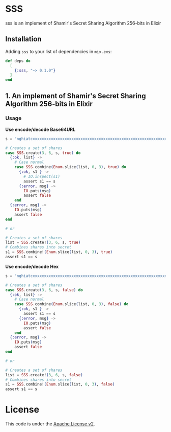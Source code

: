# SSS
sss is an implement of Shamir's Secret Sharing Algorithm 256-bits in Elixir  

## Installation

Adding `sss` to your list of dependencies in `mix.exs`:  

```elixir
def deps do
  [
    {:sss, "~> 0.1.0"}
  ]
end
```

## 1. An implement of Shamir's Secret Sharing Algorithm 256-bits in Elixir

### Usage
**Use encode/decode Base64URL**  
```elixir
s = "nghiatcxxxxxxxxxxxxxxxxxxxxxxxxxxxxxxxxxxxxxxxxxxxxxxxxxxxxxxxxxxxxxxxxxxxxxxxxxxxxxxxxxxxxxxxxxxxxxxxxxxxxxx"

# Creates a set of shares
case SSS.create(3, 6, s, true) do
  {:ok, list} ->
    # Case normal
    case SSS.combine(Enum.slice(list, 0, 3), true) do
      {:ok, s1 } ->
        # IO.inspect(s1)
        assert s1 == s
      {:error, msg} ->
        IO.puts(msg)
        assert false
    end
  {:error, msg} ->
    IO.puts(msg)
    assert false
end

# or

# Creates a set of shares
list = SSS.create!(3, 6, s, true)
# Combines shares into secret
s1 = SSS.combine!(Enum.slice(list, 0, 3), true)
assert s1 == s
```

**Use encode/decode Hex**  
```elixir
s = "nghiatcxxxxxxxxxxxxxxxxxxxxxxxxxxxxxxxxxxxxxxxxxxxxxxxxxxxxxxxxxxxxxxxxxxxxxxxxxxxxxxxxxxxxxxxxxxxxxxxxxxxxxx"

# Creates a set of shares
case SSS.create(3, 6, s, false) do
  {:ok, list} ->
    # Case normal
    case SSS.combine(Enum.slice(list, 0, 3), false) do
      {:ok, s1 } ->
        assert s1 == s
      {:error, msg} ->
        IO.puts(msg)
        assert false
    end
  {:error, msg} ->
    IO.puts(msg)
    assert false
end

# or

# Creates a set of shares
list = SSS.create!(3, 6, s, false)
# Combines shares into secret
s1 = SSS.combine!(Enum.slice(list, 0, 3), false)
assert s1 == s
```


# License
This code is under the [Apache License v2](https://www.apache.org/licenses/LICENSE-2.0).  
